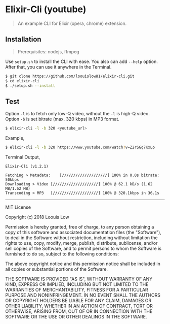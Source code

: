 # Elixir-Cli (youtube)

> An example CLI for Elixir (opera, chrome) extension.

## Installation

> Prerequisites: nodejs, ffmpeg

Use `setup.sh` to install the CLI with ease. You also can add `--help` option. After that, you can use it anywhere in the Terminal.

```bash
$ git clone https://github.com/loouislow81/elixir-cli.git
$ cd elixir-cli
$ ./setup.sh --install
```

## Test

Option `-l` is to fetch only low-Q video, without the `-l` is high-Q video. Option `-b` is set bitrate (max. 320 kbps) in MP3 format.

```bash
$ elixir-cli -l -b 320 <youtube_url>
```

Example,

```bash
$ elixir-cli -l -b 320 https://www.youtube.com/watch?v=Z2rSGq7KxLo
```

Terminal Output,

```text
Elixir-Cli (v1.2.1)

Fetching > Metadata:	[////////////////////] 100% in 0.0s bitrate: 50kbps
Downloading > Video	[////////////////////] 100% @ 62.1 kB/s (1.62 MB/1.62 MB)
Transcoding > MP3	[////////////////////] 100% @ 320.1kbps in 36.1s

```

---

MIT License

Copyright (c) 2018 Loouis Low

Permission is hereby granted, free of charge, to any person obtaining a copy
of this software and associated documentation files (the "Software"), to deal
in the Software without restriction, including without limitation the rights
to use, copy, modify, merge, publish, distribute, sublicense, and/or sell
copies of the Software, and to permit persons to whom the Software is
furnished to do so, subject to the following conditions:

The above copyright notice and this permission notice shall be included in all
copies or substantial portions of the Software.

THE SOFTWARE IS PROVIDED "AS IS", WITHOUT WARRANTY OF ANY KIND, EXPRESS OR
IMPLIED, INCLUDING BUT NOT LIMITED TO THE WARRANTIES OF MERCHANTABILITY,
FITNESS FOR A PARTICULAR PURPOSE AND NONINFRINGEMENT. IN NO EVENT SHALL THE
AUTHORS OR COPYRIGHT HOLDERS BE LIABLE FOR ANY CLAIM, DAMAGES OR OTHER
LIABILITY, WHETHER IN AN ACTION OF CONTRACT, TORT OR OTHERWISE, ARISING FROM,
OUT OF OR IN CONNECTION WITH THE SOFTWARE OR THE USE OR OTHER DEALINGS IN THE
SOFTWARE.
